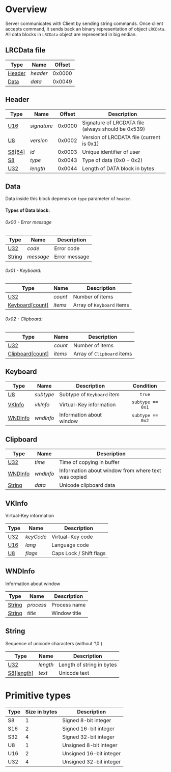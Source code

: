 # Overview
Server communicates with Client by sending string commands. Once client accepts command, it sends back an binary representation of object `LRCData`. All data blocks in `LRCData` object are represented in big endian.

## LRCData file

| Type | Name | Offset |
| ---- | --- | --- |
| [Header](#header) | *header* | 0x0000 |
| [Data](#data) | *data* | 0x0049 |

## Header

| Type | Name | Offset | Description |
| ---- | --- | --- | --- |
| [U16](#primitive-types) | *signature* | 0x0000 | Signature of LRCDATA file (always should be 0x539) |
| [U8](#primitive-types) | *version* | 0x0002 | Version of LRCDATA file (current is 0x1) |
| [S8\[64\]](#primitive-types) | *id* | 0x0003 | Unique identifier of user |
| [S8](#primitive-types) | *type* | 0x0043 | Type of data (0x0 - 0x2) |
| [U32](#primitive-types) | *length* | 0x0044 | Length of DATA block in bytes |

## Data

Data inside this block depends on `type` parameter of `header`.

#### Types of Data block:

###### 0x00 - Error message

| Type | Name | Description |
| --- | --- | --- |
| [U32](#primitive-types) | *code* | Error code |
| [String](#string) | *message* | Error message |

###### 0x01 - Keyboard:

| Type | Name | Description |
| --- | --- | --- |
| [U32](#primitive-types) | *count* | Number of items |
| [Keyboard[count]](#keyboard) | *items* | Array of `Keyboard` items |

###### 0x02 - Clipboard:

| Type | Name | Description |
| --- | --- | --- |
| [U32](#primitive-types) | *count* | Number of items |
| [Clipboard[count]](#clipboard) | *items* | Array of `Clipboard` items |

## Keyboard

| Type | Name | Description | Condition |
| --- | --- | --- | :---: |
| [U8](#primitive-types) | *subtype* | Subtype of `Keyboard` item | `true` |
| [VKInfo](#vkinfo) | *vkInfo* | Virtual-Key information | `subtype == 0x1` |
| [WNDInfo](#wndinfo) | *wndInfo* | Information about window | `subtype == 0x2` |

## Clipboard

| Type | Name | Description |
| --- | --- | --- |
| [U32](#primitive-types) | *time* | Time of copying in buffer |
| [WNDInfo](#wndinfo) | *wndInfo* | Information about window from where text was copied |
| [String](#string) | *data* | Unicode clipboard data |

## VKInfo

Virtual-Key information

| Type | Name | Description |
| --- | --- | --- |
| [U32](#primitive-types) | *keyCode* | Virtual-Key code |
| [U16](#primitive-types) | *lang* | Language code |
| [U8](#primitive-types) | *flags* | Caps Lock / Shift flags |

## WNDInfo

Information about window

| Type | Name | Description |
| --- | --- | --- |
| [String](#string) | *process* | Process name |
| [String](#string) | *title* | Window title |

## String

Sequence of unicode characters (without '\0')

| Type | Name | Description |
| --- | --- | --- |
| [U32](#primitive-types) | *length* | Length of string in bytes |
| [S8\[length\]](#primitive-types) | *text* | Unicode text |

# Primitive types

| Type | Size in bytes | Description |
| --- | --- | --- |
| S8 | 1 | Signed 8-bit integer |
| S16 | 2 | Signed 16-bit integer |
| S32 | 4 | Signed 32-bit integer |
| U8 | 1 | Unsigned 8-bit integer |
| U16 | 2 | Unsigned 16-bit integer |
| U32 | 4 | Unsigned 32-bit integer |
